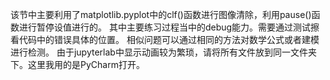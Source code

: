 该节中主要利用了matplotlib.pyplot中的clf()函数进行图像清除，利用pause()函数进行暂停设值进行的。
其中主要练习过程当中的debug能力。需要通过测试擦看代码中的错误具体的位置。
相似问题可以通过相同的方法对数学公式或者建模进行检测。
由于jupyterlab中显示动画较为繁琐，请将所有文件放到同一文件夹下。这里我用的是PyCharm打开。
